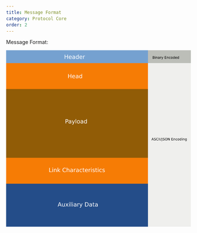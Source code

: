 ```yaml
---
title: Message Format
category: Protocol Core
order: 2
---
```


Message Format:

![Logo](../../images/protocol-message-format-overview.png "Message Format")
